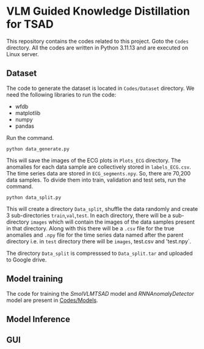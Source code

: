 # VLM Guided Knowledge Distillation for TSAD


This repository contains the codes related to this project. Goto the `Codes` directory. All the codes are written in Python 3.11.13 and are executed on Linux server.

## Dataset 
The code to generate the dataset is located in `Codes/Dataset` directory. We need the following libraries to run the code:
  * wfdb
  * matplotlib
  * numpy
  * pandas


Run the command.
```
python data_generate.py
```
This will save the images of the ECG plots in `Plots_ECG` directory. The anomalies for each data sample are collectively stored in `labels_ECG.csv`. The time series data are stored in `ECG_segments.npy`. So, there are 70,200 data samples. To divide them into train, validation and test sets, run the command.
```
python data_split.py
```
This will create a directory `Data_split`, shuffle the data randomly and create 3 sub-directories `train`,`val`,`test`. In each directory, there will be a sub-directory `images` which will contain the images of the data samples present in that directory. Along with this there will be a `.csv` file for the true anomalies and `.npy` file for the time series data named after the parent directory i.e. in `test` directory there will be `images`, test.csv and 'test.npy`.

The directory `Data_split` is compresssed to `Data_split.tar` and uploaded to Google drive.

## Model training
The code for training the *SmolVLMTSAD* model and *RNNAnomalyDetector* model are present in [Codes/Models](Codes/Models). 

## Model Inference

## GUI

